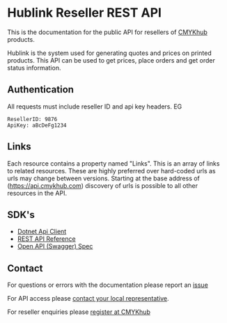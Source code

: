 # Hublink Reseller REST API

This is the documentation for the public API for resellers of [CMYKhub](https://www.cmykhub.com) products.

Hublink is the system used for generating quotes and
prices on printed products. This API can be used to
get prices, place orders and get order status information.

## Authentication
All requests must include reseller ID and api key headers.
EG
```HTTP
ResellerID: 9876
ApiKey: aBcDeFg1234
```

## Links
Each resource contains a property named "Links". This is an array of links to related resources.
These are highly preferred over hard-coded urls as urls may change between versions.
Starting at the base address of (https://api.cmykhub.com) discovery of urls is possible
to all other resources in the API.

## SDK's
* [Dotnet Api Client](https://github.com/CMYKhub/Reseller-NET-SDK)
* [REST API Reference](Api%20Reference.md)
* [Open API (Swagger) Spec](Reseller%20Api%20Spec.yaml)

## Contact

For questions or errors with the documentation please report an [issue](https://github.com/CMYKhub/Reseller-API-Docs/issues/new)

For API access please [contact your local representative](https://cmykhub.com/locations/).

For reseller enquiries please [register at CMYKhub](https://cmykhub.com/register/)
